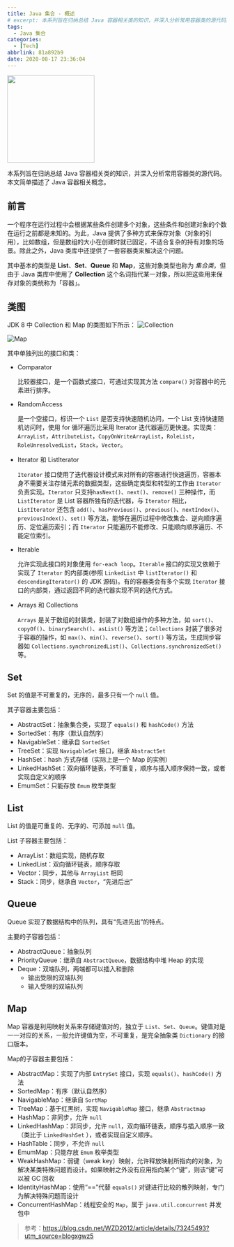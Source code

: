 ```yaml
---
title: Java 集合 - 概述
# excerpt: 本系列旨在归纳总结 Java 容器相关类的知识，并深入分析常用容器类的源代码。本文简单描述了 Java 容器相关概念。
tags:
  - Java 集合
categories:
  - [Tech]
abbrlink: 81a892b9
date: 2020-08-17 23:36:04
---
```

<img src="https://cdn.jsdelivr.net/gh/LiLittleCat/PicBed/images/blog/logo-java-text-color.svg"  height="200px"/>

本系列旨在归纳总结 Java 容器相关类的知识，并深入分析常用容器类的源代码。本文简单描述了 Java 容器相关概念。
<!-- more -->
## 前言

一个程序在运行过程中会根据某些条件创建多个对象，这些条件和创建对象的个数在运行之前都是未知的。为此，Java 提供了多种方式来保存对象（对象的引用），比如数组，但是数组的大小在创建时就已固定，不适合复杂的持有对象的场景。除此之外，Java 类库中还提供了一套容器类来解决这个问题。

其中基本的类型是 **List**、**Set**、**Queue** 和 **Map**，这些对象类型也称为 *集合类*，但由于 Java 类库中使用了 **Collection** 这个名词指代某一对象，所以把这些用来保存对象的类统称为「容器」。

## 类图

JDK 8 中 Collection 和 Map 的类图如下所示：
![Collection](https://cdn.jsdelivr.net/gh/LiLittleCat/PicBed/images/blog/Collection.svg)

![Map](https://cdn.jsdelivr.net/gh/LiLittleCat/PicBed/images/blog/Map.svg)


其中单独列出的接口和类：

- Comparator

  比较器接口，是一个函数式接口，可通过实现其方法 `compare()` 对容器中的元素进行排序。

- RandomAccess

  是一个空接口，标识一个 `List` 是否支持快速随机访问，一个 List 支持快速随机访问时，使用 for 循环遍历比采用 Iterator 迭代器遍历更快速。实现类：`ArrayList`，`AttributeList`，`CopyOnWriteArrayList`，`RoleList`，`RoleUnresolvedList`，`Stack`，`Vector`。

- Iterator 和 ListIterator

  `Iterator` 接口使用了迭代器设计模式来对所有的容器进行快速遍历，容器本身不需要关注存储元素的数据类型，这些确定类型和转型的工作由 `Iterator` 负责实现。`Iterator` 只支持`hasNext()`、`next()`、`remove()` 三种操作，而 `ListIterator` 是 List 容器所独有的迭代器，与 `Iterator` 相比，`ListIterator` 还包含 `add()`、`hasPrevious()`、`previous()`、`nextIndex()`、`previousIndex()`、`set()`  等方法，能够在遍历过程中修改集合、逆向顺序遍历、定位遍历索引；而 `Iterator` 只能遍历不能修改、只能顺向顺序遍历、不能定位索引。

- Iterable

  允许实现此接口的对象使用 `for-each loop`。`Iterable` 接口的实现又依赖于实现了 `Iterator` 的内部类(参照 `LinkedList` 中 `listIterator()` 和 `descendingIterator()` 的 JDK 源码)。有的容器类会有多个实现 `Iterator` 接口的内部类，通过返回不同的迭代器实现不同的迭代方式。

- Arrays 和 Collections

  `Arrays` 是关于数组的封装类，封装了对数组操作的多种方法，如 `sort()`、`copyOf()`、`binarySearch()`、`asList()` 等方法；`Collections` 封装了很多对于容器的操作，如 `max()`、`min()`、`reverse()`、`sort()` 等方法，生成同步容器如 `Collections.synchronizedList()`、`Collections.synchronizedSet()` 等。

## Set

Set 的值是不可重复的，无序的，最多只有一个 `null` 值。

其子容器主要包括：

- AbstractSet：抽象集合类，实现了 `equals()` 和 `hashCode()` 方法
- SortedSet：有序（默认自然序）
- NavigableSet：继承自 `SortedSet`
- TreeSet：实现 `NavigableSet` 接口，继承 `AbstractSet`
- HashSet：hash 方式存储（实际上是一个 Map 的实例）
- LinkedHashSet：双向循环链表，不可重复，顺序与插入顺序保持一致，或者实现自定义的顺序
- EmumSet：只能存放 `Emum` 枚举类型

## List

List 的值是可重复的、无序的、可添加 `null` 值。

List 子容器主要包括：

- ArrayList：数组实现，随机存取
- LinkedList：双向循环链表，顺序存取
- Vector：同步，其他与 `ArrayList` 相同
- Stack：同步，继承自 `Vector`，“先进后出”

## Queue

Queue 实现了数据结构中的队列，具有“先进先出”的特点。

主要的子容器包括：

- AbstractQueue：抽象队列
- PriorityQueue：继承自 `AbstractQueue`，数据结构中堆 Heap 的实现
- Deque：双端队列，两端都可以插入和删除 
  - 输出受限的双端队列 
  - 输入受限的双端队列 

## Map

Map 容器是利用映射关系来存储键值对的，独立于 `List`、`Set`、`Queue`。键值对是一一对应的关系，一般允许键值为空，不可重复，是完全抽象类 `Dictionary` 的接口版本。

Map的子容器主要包括：

- AbstractMap：实现了内部 `EntrySet` 接口，实现 `equals()`、`hashCode()` 方法
- SortedMap：有序（默认自然序）
- NavigableMap：继承自 `SortMap`
- TreeMap：基于红黑树，实现 `NavigableMap` 接口，继承 `Abstractmap`
- HashMap：非同步，允许 `null`
- LinkedHashMap：非同步，允许 `null`，双向循环链表，顺序与插入顺序一致（类比于 `LinkedHashSet` ），或者实现自定义顺序。
- HashTable：同步，不允许 `null`
- EmumMap：只能存放 `Emum` 枚举类型
- WeakHashMap：弱键（weak key）映射，允许释放映射所指向的对象，为解决某类特殊问题而设计。如果映射之外没有应用指向某个“键”，则该“键”可以被 GC 回收
- IdentityHashMap：使用“==”代替 `equals()` 对键进行比较的散列映射，专门为解决特殊问题而设计
- ConcurrentHashMap：线程安全的 `Map`，属于 `java.util.concurrent` 并发包中



> 参考：https://blog.csdn.net/WZD2012/article/details/73245493?utm_source=blogxgwz5

